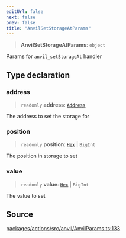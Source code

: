 ```yaml
---
editUrl: false
next: false
prev: false
title: "AnvilSetStorageAtParams"
---
```


> **AnvilSetStorageAtParams**: `object`

Params for `anvil_setStorageAt` handler

## Type declaration

### address

> `readonly` **address**: [`Address`](/reference/tevm/actions/type-aliases/address-1/)

The address to set the storage for

### position

> `readonly` **position**: [`Hex`](/reference/tevm/actions/type-aliases/hex-1/) \| `BigInt`

The position in storage to set

### value

> `readonly` **value**: [`Hex`](/reference/tevm/actions/type-aliases/hex-1/) \| `BigInt`

The value to set

## Source

[packages/actions/src/anvil/AnvilParams.ts:133](https://github.com/evmts/tevm-monorepo/blob/main/packages/actions/src/anvil/AnvilParams.ts#L133)
